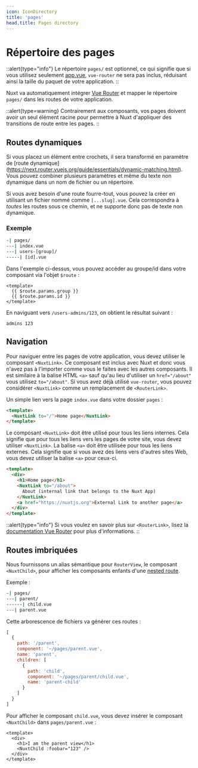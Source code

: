 ```yaml
---
icon: IconDirectory
title: 'pages'
head.title: Pages directory
---
```


# Répertoire des pages

::alert{type="info"}
Le répertoire `pages/` est optionnel, ce qui signifie que si vous utilisez seulement [app.vue](/docs/directory-structure/app), `vue-router` ne sera pas inclus, réduisant ainsi la taille du paquet de votre application.
::

Nuxt va automatiquement intégrer [Vue Router](https://next.router.vuejs.org/) et mapper le répertoire `pages/` dans les routes de votre application.

::alert{type=warning}
Contrairement aux composants, vos pages doivent avoir un seul élément racine pour permettre à Nuxt d'appliquer des transitions de route entre les pages.
::

## Routes dynamiques

Si vous placez un élément entre crochets, il sera transformé en paramètre de [route dynamique] (https://next.router.vuejs.org/guide/essentials/dynamic-matching.html). Vous pouvez combiner plusieurs paramètres et même du texte non dynamique dans un nom de fichier ou un répertoire.

Si vous avez besoin d'une route fourre-tout, vous pouvez la créer en utilisant un fichier nommé comme `[...slug].vue`. Cela correspondra à _toutes_ les routes sous ce chemin, et ne supporte donc pas de texte non dynamique.

### Exemple

```bash
-| pages/
---| index.vue
---| users-[group]/
-----| [id].vue
```

Dans l'exemple ci-dessus, vous pouvez accéder au groupe/id dans votre composant via l'objet `$route` :

```vue
<template>
  {{ $route.params.group }}
  {{ $route.params.id }}
</template>
```

En naviguant vers `/users-admins/123`, on obtient le résultat suivant :

```text
admins 123
```

## Navigation

Pour naviguer entre les pages de votre application, vous devez utiliser le composant `<NuxtLink>`. Ce composant est inclus avec Nuxt et donc vous n'avez pas à l'importer comme vous le faites avec les autres composants. Il est similaire à la balise HTML `<a>` sauf qu'au lieu d'utiliser un `href="/about"` vous utilisez `to="/about"`. Si vous avez déjà utilisé `vue-router`, vous pouvez considérer `<NuxtLink>` comme un remplacement de `<RouterLink>`.

Un simple lien vers la page `index.vue` dans votre dossier `pages` :

```html
<template>
  <NuxtLink to="/">Home page</NuxtLink>
</template>
```

Le composant `<NuxtLink>` doit être utilisé pour tous les liens internes. Cela signifie que pour tous les liens vers les pages de votre site, vous devez utiliser `<NuxtLink>`. La balise `<a>` doit être utilisée pour tous les liens externes. Cela signifie que si vous avez des liens vers d'autres sites Web, vous devez utiliser la balise `<a>` pour ceux-ci.

```html
<template>
  <div>
    <h1>Home page</h1>
    <NuxtLink to="/about">
      About (internal link that belongs to the Nuxt App)
    </NuxtLink>
    <a href="https://nuxtjs.org">External Link to another page</a>
  </div>
</template>
```

::alert{type="info"}
Si vous voulez en savoir plus sur `<RouterLink>`, lisez la [documentation Vue Router](https://next.router.vuejs.org/api/#router-link) pour plus d'informations.
::

## Routes imbriquées

Nous fournissons un alias sémantique pour `RouterView`, le composant `<NuxtChild>`, pour afficher les composants enfants d'une [nested route](https://next.router.vuejs.org/guide/essentials/nested-routes.html).

Exemple :

```bash
-| pages/
---| parent/
------| child.vue
---| parent.vue
```

Cette arborescence de fichiers va générer ces routes :

```js
[
  {
    path: '/parent',
    component: '~/pages/parent.vue',
    name: 'parent',
    children: [
      {
        path: 'child',
        component: '~/pages/parent/child.vue',
        name: 'parent-child'
      }
    ]
  }
]
```

Pour afficher le composant `child.vue`, vous devez insérer le composant `<NuxtChild>` dans `pages/parent.vue` :

```html{}[pages/parent.vue]
<template>
  <div>
    <h1>I am the parent view</h1>
    <NuxtChild :foobar="123" />
  </div>
</template>
```
